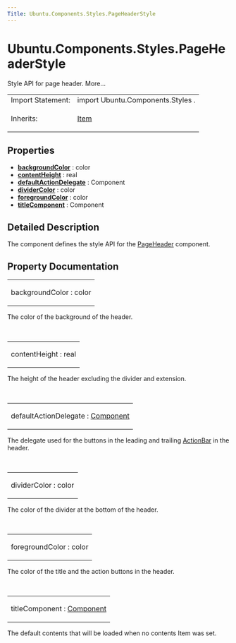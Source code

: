 ```yaml
---
Title: Ubuntu.Components.Styles.PageHeaderStyle
---
```


# Ubuntu.Components.Styles.PageHeaderStyle

<span class="subtitle"></span>
<!-- $$$PageHeaderStyle-brief -->
<p>Style API for page header. More...</p>
<!-- @@@PageHeaderStyle -->
<table class="alignedsummary">
<tr><td class="memItemLeft rightAlign topAlign"> Import Statement:</td><td class="memItemRight bottomAlign"> import Ubuntu.Components.Styles .</td></tr><tr><td class="memItemLeft rightAlign topAlign"> Inherits:</td><td class="memItemRight bottomAlign"> <p><a href="../sdk-14.10/QtQuick.Item.md">Item</a></p>
</td></tr></table><ul>
</ul>
<h2 id="properties">Properties</h2>
<ul>
<li class="fn"><b><b><a href="#backgroundColor-prop">backgroundColor</a></b></b> : color</li>
<li class="fn"><b><b><a href="#contentHeight-prop">contentHeight</a></b></b> : real</li>
<li class="fn"><b><b><a href="#defaultActionDelegate-prop">defaultActionDelegate</a></b></b> : Component</li>
<li class="fn"><b><b><a href="#dividerColor-prop">dividerColor</a></b></b> : color</li>
<li class="fn"><b><b><a href="#foregroundColor-prop">foregroundColor</a></b></b> : color</li>
<li class="fn"><b><b><a href="#titleComponent-prop">titleComponent</a></b></b> : Component</li>
</ul>
<!-- $$$PageHeaderStyle-description -->
<h2 id="details">Detailed Description</h2>
</p>
<p>The component defines the style API for the <a href="Ubuntu.Components.PageHeader.md">PageHeader</a> component.</p>
<!-- @@@PageHeaderStyle -->
<h2>Property Documentation</h2>
<!-- $$$backgroundColor -->
<table class="qmlname"><tr valign="top" id="backgroundColor-prop"><td class="tblQmlPropNode"><p><span class="name">backgroundColor</span> : <span class="type">color</span></p></td></tr></table><p>The color of the background of the header.</p>
<!-- @@@backgroundColor -->
<br/>
<!-- $$$contentHeight -->
<table class="qmlname"><tr valign="top" id="contentHeight-prop"><td class="tblQmlPropNode"><p><span class="name">contentHeight</span> : <span class="type">real</span></p></td></tr></table><p>The height of the header excluding the divider and extension.</p>
<!-- @@@contentHeight -->
<br/>
<!-- $$$defaultActionDelegate -->
<table class="qmlname"><tr valign="top" id="defaultActionDelegate-prop"><td class="tblQmlPropNode"><p><span class="name">defaultActionDelegate</span> : <span class="type"><a href="../sdk-14.10/QtQml.Component.md">Component</a></span></p></td></tr></table><p>The delegate used for the buttons in the leading and trailing <a href="Ubuntu.Components.ActionBar.md">ActionBar</a> in the header.</p>
<!-- @@@defaultActionDelegate -->
<br/>
<!-- $$$dividerColor -->
<table class="qmlname"><tr valign="top" id="dividerColor-prop"><td class="tblQmlPropNode"><p><span class="name">dividerColor</span> : <span class="type">color</span></p></td></tr></table><p>The color of the divider at the bottom of the header.</p>
<!-- @@@dividerColor -->
<br/>
<!-- $$$foregroundColor -->
<table class="qmlname"><tr valign="top" id="foregroundColor-prop"><td class="tblQmlPropNode"><p><span class="name">foregroundColor</span> : <span class="type">color</span></p></td></tr></table><p>The color of the title and the action buttons in the header.</p>
<!-- @@@foregroundColor -->
<br/>
<!-- $$$titleComponent -->
<table class="qmlname"><tr valign="top" id="titleComponent-prop"><td class="tblQmlPropNode"><p><span class="name">titleComponent</span> : <span class="type"><a href="../sdk-14.10/QtQml.Component.md">Component</a></span></p></td></tr></table><p>The default contents that will be loaded when no contents Item was set.</p>
<!-- @@@titleComponent -->
<br/>
